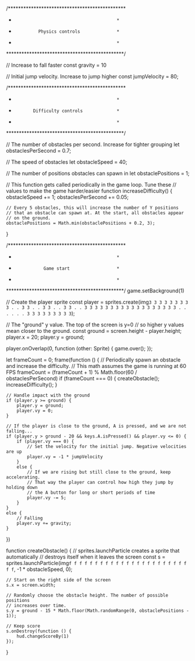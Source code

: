 /**********************************************
 *                                            *
 *              Physics controls              *
 *                                            *
 **********************************************/

// Increase to fall faster
const gravity = 10

// Initial jump velocity. Increase to jump higher
const jumpVelocity = 80;


/**********************************************
 *                                            *
 *            Difficulty controls             *
 *                                            *
 **********************************************/

// The number of obstacles per second. Increase for tighter grouping
let obstaclesPerSecond = 0.7;

// The speed of obstacles
let obstacleSpeed = 40;

// The number of positions obstacles can spawn in
let obstaclePositions = 1;

// This function gets called periodically in the game loop. Tune these
// values to make the game harder/easier
function increaseDifficulty() {
    obstacleSpeed += 1;
    obstaclesPerSecond += 0.05;

    // Every 5 obstacles, this will increase the number of Y positions
    // that an obstacle can spawn at. At the start, all obstacles appear
    // on the ground.
    obstaclePositions = Math.min(obstaclePositions + 0.2, 3);
}


/**********************************************
 *                                            *
 *                Game start                  *
 *                                            *
 **********************************************/
game.setBackground(1)

// Create the player sprite
const player = sprites.create(img`
    3 3 3 3 3 3 3 3
    3 . . 3 3 . . 3
    3 . . 3 3 . . 3
    3 3 3 3 3 3 3 3
    3 3 3 3 3 3 3 3
    3 . . . . . . 3
    3 3 3 3 3 3 3 3
`);

// The "ground" y value. The top of the screen is y=0
// so higher y values mean closer to the ground.
const ground = screen.height - player.height;
player.x = 20;
player.y = ground;

player.onOverlap(0, function (other: Sprite) {
    game.over();
});


let frameCount = 0;
frame(function () {
    // Periodically spawn an obstacle and increase the difficulty.
    // This math assumes the game is running at 60 FPS
    frameCount = (frameCount + 1) % Math.floor(60 / obstaclesPerSecond)
    if (frameCount === 0) {
        createObstacle();
        increaseDifficulty();
    }

    // Handle impact with the ground
    if (player.y >= ground) {
        player.y = ground;
        player.vy = 0;
    }

    // If the player is close to the ground, A is pressed, and we are not falling...
    if (player.y > ground - 20 && keys.A.isPressed() && player.vy <= 0) {
        if (player.vy === 0) {
            // Set the velocity for the initial jump. Negative velocities are up
            player.vy = -1 * jumpVelocity
        }
        else {
            // If we are rising but still close to the ground, keep accelerating.
            // That way the player can control how high they jump by holding down
            // the A button for long or short periods of time
            player.vy -= 5;
        }
    }
    else {
        // Falling
        player.vy += gravity;
    }
})

function createObstacle() {
    // sprites.launchParticle creates a sprite that automatically
    // destroys itself when it leaves the screen
    const s = sprites.launchParticle(img`
        f f f f f
        f f f f f
        f f f f f
        f f f f f
        f f f f f
        `,
        -1 * obstacleSpeed, 0);

    // Start on the right side of the screen
    s.x = screen.width;

    // Randomly choose the obstacle height. The number of possible positions
    // increases over time.
    s.y = ground - 15 * Math.floor(Math.randomRange(0, obstaclePositions - 1));

    // Keep score
    s.onDestroy(function () {
        hud.changeScoreBy(1)
    });
}